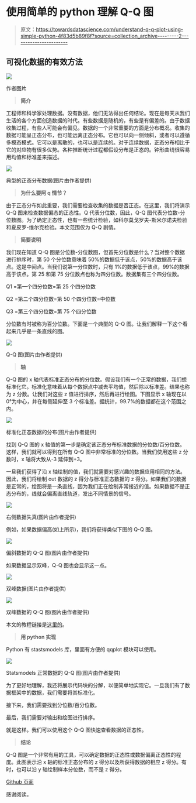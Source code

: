 # 使用简单的 python 理解 Q-Q 图

> 原文：<https://towardsdatascience.com/understand-q-q-plot-using-simple-python-4f83d5b89f8f?source=collection_archive---------2----------------------->

## 可视化数据的有效方法

![](img/99b88e42f0cfd73908eba7432727f710.png)

作者图片

> **简介**

工程师和科学家处理数据。没有数据，他们无法得出任何结论。现在是每天从我们生活的各个方面创造数据的时代。有些数据是随机的，有些是有偏差的。由于数据收集过程，有些人可能会有偏见。数据的一个非常重要的方面是分布概况。收集的数据可能呈正态分布，也可能远离正态分布。它也可以向一侧倾斜，或者可以遵循多模态模式。它可以是离散的，也可以是连续的。对于连续数据，正态分布相比于它的对应物有很多优势。各种推断统计过程都假设分布是正态的。钟形曲线很容易用均值和标准差来描述。

![](img/903546adffbb8d4f254353d885f83869.png)

典型的正态分布数据(图片由作者提供)

> **为什么要阿 q 情节？**

由于正态分布如此重要，我们需要检查收集的数据是否正态。在这里，我们将演示 Q-Q 图来检查数据偏态的正态性。Q 代表分位数，因此，Q-Q 图代表分位数-分位数图。为了确定正态性，也有一些统计检验，如科尔莫戈罗夫-斯米尔诺夫检验和夏皮罗-维尔克检验。本文范围仅为 Q-Q 剧情。

> **简要说明**

我们现在知道 Q-Q 图是分位数-分位数图，但首先分位数是什么？当对整个数据进行排序时，第 50 个分位数意味着 50%的数据低于该点，50%的数据高于该点。这是中间点。当我们说第一分位数时，只有 1%的数据低于该点，99%的数据高于该点。第 25 和第 75 分位数点也称为四分位数。数据集有三个四分位数。

Q1 =第一个四分位数=第 25 个四分位数

Q2 =第二个四分位数=第 50 个四分位数=中位数

Q3 =第三个四分位数=第 75 个四分位数

分位数有时被称为百分位数。下面是一个典型的 Q-Q 图。让我们解释一下这个看起来几乎是一条直线的图。

![](img/c7f11475cc90d67ed1eccaf9b43a8108.png)

Q-Q 图(图片由作者提供)

> **轴**

Q-Q 图的 x 轴代表标准正态分布的分位数。假设我们有一个正常的数据，我们想标准化它。标准化意味着从每个数据点中减去平均值，然后除以标准差。结果也称为 z 分数。让我们对这些 z 值进行排序，然后再进行绘图。下图显示 x 轴现在以 0°为中心，并在每侧延伸至 3 个标准差。据统计，99.7%的数据都在这个范围之内。

![](img/f4b2e71d7c126e2d1efbd6e338867560.png)

标准化正态数据的分布(图片由作者提供)

找到 Q-Q 图的 x 轴值的第一步是确定该正态分布标准数据的分位数/百分位数。这样，我们就可以得到在所有 Q-Q 图中非常标准的分位数。当我们使用这些 z 分数时，x 轴将大致从-3 延伸到+3。

一旦我们获得了沿 x 轴绘制的值，我们就需要对感兴趣的数据应用相同的方法。因此，我们将绘制 out 数据的 z 得分与标准正态数据的 z 得分。如果我们的数据是正常的，绘图将是一条直线，因为我们正在绘制非常接近的值。如果数据不是正态分布的，线就会偏离直线轨道，发出不同情景的信号。

![](img/52eaeb850cd74ebcc1b70b7ed4832a77.png)

右侧数据失真(图片由作者提供)

例如，如果数据偏高(如上所示)，我们将获得类似下图的 Q-Q 图。

![](img/633b612666534dca54cd6eba3af544a5.png)

偏斜数据的 Q-Q 图(图片由作者提供)

如果数据显示双峰，Q-Q 图也会显示这一点。

![](img/f0cb20caae43087bcbf14587766c27f5.png)

双峰数据(图片由作者提供)

![](img/3b3495785b089364a24d9c984365e309.png)

双峰数据的 Q-Q 图(图片由作者提供)

本文的教程链接是[这里的](https://www.youtube.com/watch?v=8KKiwyiMhqU)。

> **用 python 实现**

Python 有 stastsmodels 库，里面有方便的 qqplot 模块可以使用。

![](img/72e1bd0ef8de89181750ce045b29f684.png)

Statsmodels 正常数据的 Q-Q 图(图片由作者提供)

为了更好地理解，我还将展示代码块的分解，以便简单地实现它。一旦我们有了数据框架中的数据，我们需要将其标准化。

接下来，我们需要找到分位数/百分位数。

最后，我们需要对输出和绘图进行排序。

就是这样。我们可以使用这个 Q-Q 图快速查看数据的正态性。

> **结论**

Q-Q 图是一个非常有用的工具，可以确定数据的正态性或数据偏离正态性的程度。此图表示沿 x 轴的标准正态分布的 z 得分以及所获得数据的相应 z 得分。有时，也可以沿 y 轴绘制样本分位数，而不是 z 得分。

[Github 页面](https://mdsohelmahmood.github.io/2021/11/28/QQplot.html)

感谢阅读。